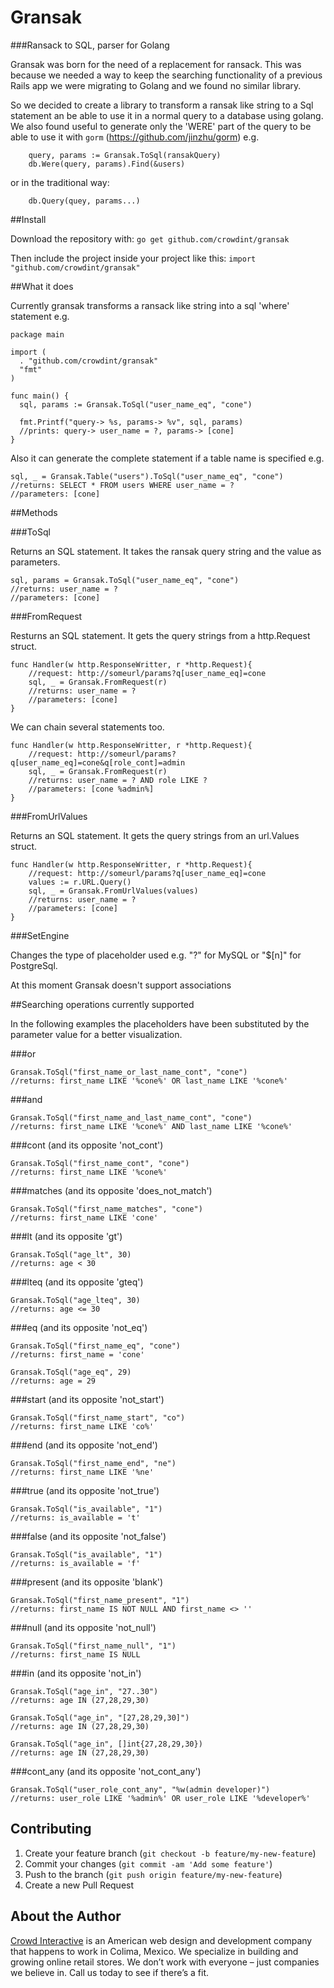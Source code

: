# Gransak

###Ransack to SQL, parser for Golang

Gransak was born for the need of a replacement for ransack. This was because we needed a way to keep the searching functionality of a previous Rails app we were migrating to Golang and we found no similar library.

So we decided to create a library to transform a ransak like string to a Sql statement an be able to use it in a normal query to a database using golang. We also found useful to generate only the 'WERE' part of the query to be able to use it with ``gorm`` (https://github.com/jinzhu/gorm) e.g.

        query, params := Gransak.ToSql(ransakQuery)
        db.Were(query, params).Find(&users)
        
or in the traditional way:
        
        db.Query(quey, params...)

##Install

Download the repository with:
``go get github.com/crowdint/gransak``

Then include the project inside your project like this:
``import "github.com/crowdint/gransak"``

##What it does

Currently gransak transforms a ransack like string into a sql 'where' statement e.g.

    package main

    import (
      . "github.com/crowdint/gransak"
      "fmt"
    )
    
    func main() {
      sql, params := Gransak.ToSql("user_name_eq", "cone")

      fmt.Printf("query-> %s, params-> %v", sql, params)
      //prints: query-> user_name = ?, params-> [cone]
    }
    
Also it can generate the complete statement if a table name is specified
e.g.

    sql, _ = Gransak.Table("users").ToSql("user_name_eq", "cone")
    //returns: SELECT * FROM users WHERE user_name = ?
    //parameters: [cone]
    
##Methods

###ToSql

Returns an SQL statement. It takes the ransak query string and the value as parameters. 

    sql, params = Gransak.ToSql("user_name_eq", "cone")
    //returns: user_name = ?
    //parameters: [cone]
 
###FromRequest

Resturns an SQL statement. It gets the query strings from a http.Request struct.

    func Handler(w http.ResponseWritter, r *http.Request){
        //request: http://someurl/params?q[user_name_eq]=cone
        sql, _ = Gransak.FromRequest(r)
        //returns: user_name = ?
        //parameters: [cone]
    }
    
We can chain several statements too.

    func Handler(w http.ResponseWritter, r *http.Request){
        //request: http://someurl/params?q[user_name_eq]=cone&q[role_cont]=admin
        sql, _ = Gransak.FromRequest(r)
        //returns: user_name = ? AND role LIKE ?
        //parameters: [cone %admin%]
    }

###FromUrlValues

Returns an SQL statement. It gets the query strings from an url.Values struct.

    func Handler(w http.ResponseWritter, r *http.Request){
        //request: http://someurl/params?q[user_name_eq]=cone
        values := r.URL.Query()
        sql, _ = Gransak.FromUrlValues(values)
        //returns: user_name = ?
        //parameters: [cone]
    }

###SetEngine

Changes the type of placeholder used e.g. "?" for MySQL or "$[n]" for
PostgreSql.

At this moment Gransak doesn't support associations

##Searching operations currently supported

In the following examples the placeholders have been substituted by the
parameter value for a better visualization.

###or

    Gransak.ToSql("first_name_or_last_name_cont", "cone")
    //returns: first_name LIKE '%cone%' OR last_name LIKE '%cone%' 
    
###and

    Gransak.ToSql("first_name_and_last_name_cont", "cone")
    //returns: first_name LIKE '%cone%' AND last_name LIKE '%cone%'

###cont (and its opposite 'not_cont')

    Gransak.ToSql("first_name_cont", "cone")
    //returns: first_name LIKE '%cone%'

###matches (and its opposite 'does_not_match')

    Gransak.ToSql("first_name_matches", "cone")
    //returns: first_name LIKE 'cone'

###lt (and its opposite 'gt')

    Gransak.ToSql("age_lt", 30)
    //returns: age < 30

###lteq (and its opposite 'gteq')

    Gransak.ToSql("age_lteq", 30)
    //returns: age <= 30

###eq (and its opposite 'not_eq')

    Gransak.ToSql("first_name_eq", "cone")
    //returns: first_name = 'cone'

    Gransak.ToSql("age_eq", 29)
    //returns: age = 29

###start (and its opposite 'not_start')

    Gransak.ToSql("first_name_start", "co")
    //returns: first_name LIKE 'co%'

###end (and its opposite 'not_end')

    Gransak.ToSql("first_name_end", "ne")
    //returns: first_name LIKE '%ne'

###true (and its opposite 'not_true')

    Gransak.ToSql("is_available", "1")
    //returns: is_available = 't'

###false (and its opposite 'not_false')

    Gransak.ToSql("is_available", "1")
    //returns: is_available = 'f'

###present (and its opposite 'blank')

    Gransak.ToSql("first_name_present", "1")
    //returns: first_name IS NOT NULL AND first_name <> ''

###null (and its opposite 'not_null')

    Gransak.ToSql("first_name_null", "1")
    //returns: first_name IS NULL

###in (and its opposite 'not_in')

    Gransak.ToSql("age_in", "27..30")
    //returns: age IN (27,28,29,30)

    Gransak.ToSql("age_in", "[27,28,29,30]")
    //returns: age IN (27,28,29,30)

    Gransak.ToSql("age_in", []int{27,28,29,30})
    //returns: age IN (27,28,29,30)

###cont_any (and its opposite 'not_cont_any')

    Gransak.ToSql("user_role_cont_any", "%w(admin developer)")
    //returns: user_role LIKE '%admin%' OR user_role LIKE '%developer%'

## Contributing

1. Create your feature branch (`git checkout -b feature/my-new-feature`)
2. Commit your changes (`git commit -am 'Add some feature'`)
3. Push to the branch (`git push origin feature/my-new-feature`)
4. Create a new Pull Request

## About the Author

[Crowd Interactive](http://www.crowdint.com) is an American web design and development company that happens to work in Colima, Mexico.
We specialize in building and growing online retail stores. We don’t work with everyone – just companies we believe in. Call us today to see if there’s a fit.

